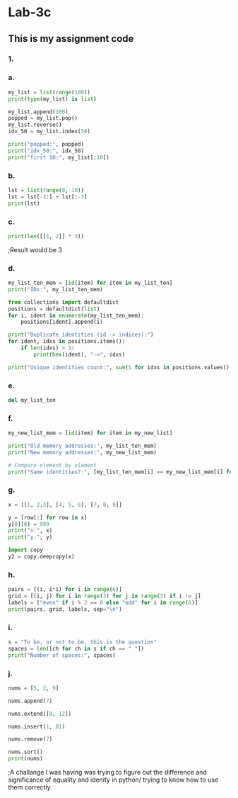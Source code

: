 # Lab-3c
## This is my assignment code
### 1. 

### a.
```python
my_list = list(range(100))
print(type(my_list) is list)

my_list.append(100)
popped = my_list.pop()
my_list.reverse()
idx_50 = my_list.index(50)

print("popped:", popped)
print("idx_50:", idx_50)
print("first 10:", my_list[:10])
```
### b.
```python
lst = list(range(0, 10))
lst = lst[-3:] + lst[:-3]
print(lst)
```
### c.
```python
print(len([[1, 2]] * 3))
```
;Result would be 3
### d.
```python
my_list_ten_mem = [id(item) for item in my_list_ten]
print("IDs:", my_list_ten_mem)

from collections import defaultdict
positions = defaultdict(list)
for i, ident in enumerate(my_list_ten_mem):
    positions[ident].append(i)

print("Duplicate identities (id -> indices):")
for ident, idxs in positions.items():
    if len(idxs) > 1:
        print(hex(ident), "->", idxs)

print("Unique identities count:", sum(1 for idxs in positions.values() if len(idxs) == 1))
```
### e.
```python
del my_list_ten
```
### f.
```python
my_new_list_mem = [id(item) for item in my_new_list]

print("Old memory addresses:", my_list_ten_mem)
print("New memory addresses:", my_new_list_mem)

# Compare element by element
print("Same identities?:", [my_list_ten_mem[i] == my_new_list_mem[i] for i in range(10)])
```
### g.
```python
x = [[1, 2,3], [4, 5, 6], [7, 8, 9]]

y = [row[:] for row in x]
y[0][0] = 999
print("x:", x)
print("y:", y)

import copy
y2 = copy.deepcopy(x)
```
### h.
```python
pairs = [(i, i*i) for i in range(6)]
grid = [(i, j) for i in range(3) for j in range(3) if i != j]
labels = ["even" if i % 2 == 0 else "odd" for i in range(6)]
print(pairs, grid, labels, sep="\n")
```
### i.
```python
s = "To be, or not to be, this is the question"
spaces = len([ch for ch in s if ch == " "])
print("Number of spaces:", spaces)
```
### j.
```python
nums = [5, 2, 9]

nums.append(7)

nums.extend([8, 12])

nums.insert(1, 81)

nums.remove(7)

nums.sort()
print(nums)
```
;A challange I was having was trying to figure out the difference and significance of equality and idenity in python/ trying to know how to use them correctly.

